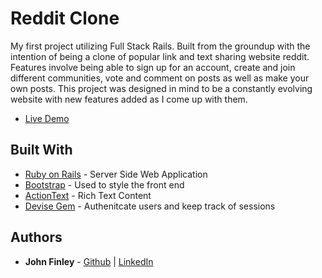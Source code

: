 # Reddit Clone

My first project utilizing Full Stack Rails. Built from the groundup with the intention of being a clone of popular link and text sharing website reddit. Features involve being able to sign up for an account, create and join different communities, vote and comment on posts as well as make your own posts. This project was designed in mind to be a constantly evolving website with new features added as I come up with them.

* [Live Demo](https://reddit-clone-rails.herokuapp.com/)

## Built With

* [Ruby on Rails](https://guides.rubyonrails.org) - Server Side Web Application
* [Bootstrap](https://getbootstrap.com/docs/5.0/getting-started/introduction/) - Used to style the front end
* [ActionText](https://guides.rubyonrails.org/action_text_overview.html) - Rich Text Content
* [Devise Gem](https://github.com/heartcombo/devise) - Authenitcate users and keep track of sessions

## Authors

* **John Finley** - [Github](https://github.com/jfinley6) | [LinkedIn](https://www.linkedin.com/in/john-tyler-finley/) 
